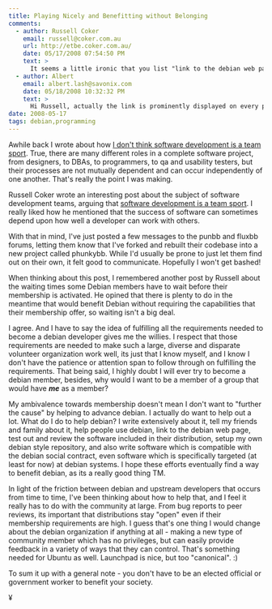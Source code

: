 ```yaml
---
title: Playing Nicely and Benefitting without Belonging
comments:
  - author: Russell Coker
    email: russell@coker.com.au
    url: http://etbe.coker.com.au/
    date: 05/17/2008 07:54:50 PM
    text: >
      It seems a little ironic that you list "link to the debian web page" as one of the things you do for Debian - but don't include such a link in your post!<br/><br/>It does seem unlikely that there is anyone who doesn't know that the web site is <a href="http://www.debian.org/" rel="nofollow">http://www.debian.org/</a> and yet has enough background knowledge to understand your post.  So I don't think any readers are missing out.
  - author: Albert
    email: albert.lash@savonix.com
    date: 05/18/2008 10:32:32 PM
    text: >
      Hi Russell, actually the link is prominently displayed on every page of the docunext blog right under the title. It reads: "We proudly use Debian GNU/Linux". I'm surprised you missed it.<br/><br/>Judging from the server logs, the great majority of people who visit this site are "bump and run" visitors, who are searching for a random answer to a technical problem, and I hope the link shows my respect for the quality of the debian distribution.<br/><br/>Personally, I had been using linux for about 8 years before I tried debian. I used RedHat and then Gentoo, and about two years ago, someone suggested Debian because of its stability, and I'm so glad to have found out about it.<br/><br/>Also, I've strategically placed the link at the top of the page. I believe it makes a difference when it comes to seo.
date: 2008-05-17
tags: debian,programming
---
```

Awhile back I wrote about how <a href="http://www.docunext.com/blog/2008/04/the-people-who-live-on-planet-debian.html">I don't think software development is a team sport</a>. True, there are many different roles in a complete software project, from designers, to DBAs, to programmers, to qa and usability testers, but their processes are not mutually dependent and can occur independently of one another. That's really the point I was making.

Russell Coker wrote an interesting post about the subject of software development teams, arguing that <a href="http://etbe.coker.com.au/2008/04/16/software-development-team-sport/">software development is a team sport</a>. I really liked how he mentioned that the success of software can sometimes depend upon how well a developer can work with others.

With that in mind, I've just posted a few messages to the punbb and fluxbb forums, letting them know that I've forked and rebuilt their codebase into a new project called phunkybb. While I'd usually be prone to just let them find out on their own, it felt good to communicate. Hopefully I won't get bashed!

When thinking about this post, I remembered another post by Russell about the waiting times some Debian members have to wait before their membership is activated. He opined that there is plenty to do in the meantime that would benefit Debian without requiring the capabilities that their membership offer, so waiting isn't a big deal.

I agree. And I have to say the idea of fulfilling all the requirements needed to become a debian developer gives me the willies. I respect that those requirements are needed to make such a large, diverse and disparate volunteer organization work well, its just that I know myself, and I know I don't have the patience or attention span to follow through on fulfilling the requirements. That being said, I highly doubt I will ever try to become a debian member, besides, why would I want to be a member of a group that would have <strong><i>me</i></strong> as a member?

My ambivalence towards membership doesn't mean I don't want to "further the cause" by helping to advance debian. I actually do want to help out a lot. What do I do to help debian? I write extensively about it, tell my friends and family about it, help people use debian, link to the debian web page, test out and review the software included in their distribution, setup my own debian style repository, and also write software which is compatible with the debian social contract, even software which is specifically targeted (at least for now) at debian systems. I hope these efforts eventually find a way to benefit debian, as its a really good thing TM.

In light of the friction between debian and upstream developers that occurs from time to time, I've been thinking about how to help that, and I feel it really has to do with the community at large. From bug reports to peer reviews, its important that distributions stay "open" even if their membership requirements are high. I guess that's one thing I would change about the debian organization if anything at all - making a new type of community member which has no privileges, but can easily provide feedback in a variety of ways that they can control. That's something needed for Ubuntu as well. Launchpad is nice, but too "canonical". :)

To sum it up with a general note - you don't have to be an elected official or government worker to benefit your society.

¥

